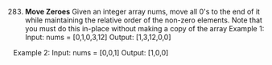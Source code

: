 283. **Move Zeroes**
Given an integer array nums, move all 0's to the end of it while maintaining the relative order of the non-zero elements.
Note that you must do this in-place without making a copy of the array
Example 1:
Input: nums = [0,1,0,3,12]
Output: [1,3,12,0,0]

Example 2:
Input: nums = [0,0,1]
Output: [1,0,0]